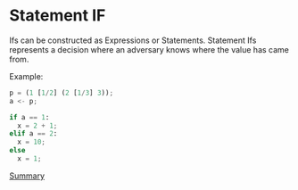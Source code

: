 # Statement IF

Ifs can be constructed as Expressions or Statements. Statement Ifs represents a decision where an adversary
knows where the value has came from.

Example:
```python
p = (1 [1/2] (2 [1/3] 3));
a <- p;

if a == 1:
  x = 2 + 1; 
elif a == 2:
  x = 10;
else 
  x = 1;
```

[Summary](https://github.com/gleisonsdm/Kuifje-Documentation)
